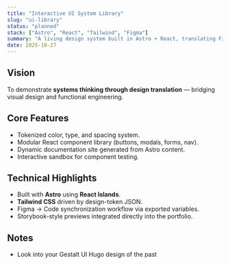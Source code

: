 ```yaml
---
title: "Interactive UI System Library"
slug: "ui-library"
status: "planned"
stack: ["Astro", "React", "Tailwind", "Figma"]
summary: "A living design system built in Astro + React, translating Figma components into interactive, production-ready code."
date: 2025-10-27
---
```


## Vision
To demonstrate **systems thinking through design translation** — bridging visual design and functional engineering.

## Core Features
- Tokenized color, type, and spacing system.  
- Modular React component library (buttons, modals, forms, nav).  
- Dynamic documentation site generated from Astro content.  
- Interactive sandbox for component testing.

## Technical Highlights
- Built with **Astro** using **React Islands**.  
- **Tailwind CSS** driven by design-token JSON.  
- Figma → Code synchronization workflow via exported variables.  
- Storybook-style previews integrated directly into the portfolio.

## Notes
- Look into your Gestalt UI Hugo design of the past